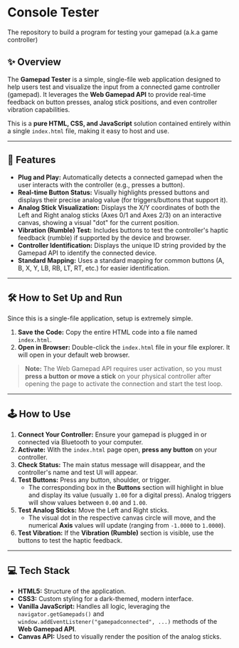 # Console Tester
The repository to build a program for testing your gamepad (a.k.a game controller)

## ✨ Overview

The **Gamepad Tester** is a simple, single-file web application designed to help users test and visualize the input from a connected game controller (gamepad). It leverages the **Web Gamepad API** to provide real-time feedback on button presses, analog stick positions, and even controller vibration capabilities.

This is a **pure HTML, CSS, and JavaScript** solution contained entirely within a single `index.html` file, making it easy to host and use.

---

## 🚀 Features

* **Plug and Play:** Automatically detects a connected gamepad when the user interacts with the controller (e.g., presses a button).
* **Real-time Button Status:** Visually highlights pressed buttons and displays their precise analog value (for triggers/buttons that support it).
* **Analog Stick Visualization:** Displays the X/Y coordinates of both the Left and Right analog sticks (Axes 0/1 and Axes 2/3) on an interactive canvas, showing a visual "dot" for the current position.
* **Vibration (Rumble) Test:** Includes buttons to test the controller's haptic feedback (rumble) if supported by the device and browser.
* **Controller Identification:** Displays the unique ID string provided by the Gamepad API to identify the connected device.
* **Standard Mapping:** Uses a standard mapping for common buttons (A, B, X, Y, LB, RB, LT, RT, etc.) for easier identification.

---

## 🛠️ How to Set Up and Run

Since this is a single-file application, setup is extremely simple.

1.  **Save the Code:** Copy the entire HTML code into a file named `index.html`.
2.  **Open in Browser:** Double-click the `index.html` file in your file explorer. It will open in your default web browser.

> **Note:** The Web Gamepad API requires user activation, so you must **press a button or move a stick** on your physical controller after opening the page to activate the connection and start the test loop.

---

## 🕹️ How to Use

1.  **Connect Your Controller:** Ensure your gamepad is plugged in or connected via Bluetooth to your computer.
2.  **Activate:** With the `index.html` page open, **press any button** on your controller.
3.  **Check Status:** The main status message will disappear, and the controller's name and test UI will appear.
4.  **Test Buttons:** Press any button, shoulder, or trigger.
    * The corresponding box in the **Buttons** section will highlight in blue and display its value (usually `1.00` for a digital press). Analog triggers will show values between `0.00` and `1.00`.
5.  **Test Analog Sticks:** Move the Left and Right sticks.
    * The visual dot in the respective canvas circle will move, and the numerical **Axis** values will update (ranging from `-1.0000` to `1.0000`).
6.  **Test Vibration:** If the **Vibration (Rumble)** section is visible, use the buttons to test the haptic feedback.

---

## 💻 Tech Stack

* **HTML5:** Structure of the application.
* **CSS3:** Custom styling for a dark-themed, modern interface.
* **Vanilla JavaScript:** Handles all logic, leveraging the `navigator.getGamepads()` and `window.addEventListener("gamepadconnected", ...)` methods of the **Web Gamepad API**.
* **Canvas API:** Used to visually render the position of the analog sticks.
